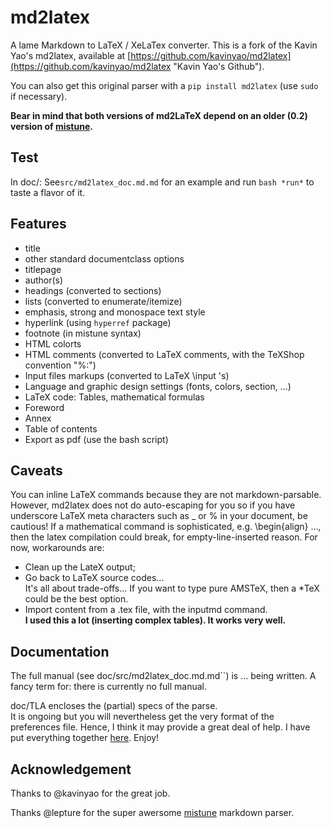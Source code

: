 md2latex
========

A lame Markdown to LaTeX / XeLaTex converter.
This is a fork of the Kavin Yao's md2latex, available at 
  [https://github.com/kavinyao/md2latex](https://github.com/kavinyao/md2latex "Kavin Yao's Github").

You can also get this original parser with a ``pip install md2latex`` (use ``sudo`` if necessary).

**Bear in mind that both versions of md2LaTeX depend on an older (0.2) version of [mistune](https://github.com/lepture/mistune "Mistune").**

Test
-------

In doc/: See``src/md2latex_doc.md.md`` for an example and run ``bash *run*`` to taste a flavor of it.

Features
--------

- title
- other standard documentclass options
- titlepage
- author(s)
- headings (converted to sections)
- lists (converted to enumerate/itemize)
- emphasis, strong and monospace text style
- hyperlink (using ``hyperref`` package)
- footnote (in mistune syntax)
- HTML colorts
- HTML comments (converted to LaTeX comments, with the TeXShop convention "%:")
- Input files markups (converted to LaTeX \input 's)
- Language and graphic design settings (fonts, colors, section, …)
- LaTeX code: Tables, mathematical formulas 
- Foreword
- Annex
- Table of contents
- Export as pdf (use the bash script)

Caveats
-------
You can inline LaTeX commands because they are not markdown-parsable. However, md2latex does not do auto-escaping for you so if you have underscore LaTeX meta characters such as _ or % in your document, be cautious!
If a mathematical command is sophisticated, e.g. \begin{align} …, then the latex compilation could break, for empty-line-inserted reason. 
For now, workarounds are:

- Clean up the LateX output;
- Go back to LaTeX  source codes…  
  It's all about trade-offs… If you want to type pure AMSTeX, then a *TeX could be the best option.
- Import content from a .tex file, with the inputmd command.  
  **I used this a lot (inserting complex tables). It works very well.**


Documentation
-------
The full manual (see doc/src/md2latex_doc.md.md``) is … being written. A fancy term for: there is currently no full manual.

doc/TLA encloses the (partial) specs of the parse.  
It is ongoing but you will nevertheless get the very format of the preferences file. 
Hence, I think it may provide a great deal of help. 
I have put everything together [here](https://github.com/gitcordier/md2latex/tree/master/doc/TLA/pdf).
Enjoy!


Acknowledgement
---------------

Thanks to @kavinyao for the great job.

Thanks @lepture for the super awersome [mistune](https://github.com/lepture/mistune "Mistune") markdown parser.

